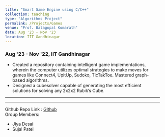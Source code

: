 ```yaml
---
title: "Smart Game Engine using C/C++"
collection: teaching
type: "Algorithms Project"
permalink: /Projects/Games
venue: "Prof. Balagopal Komarath"
date: Aug '23 - Nov '23 
location: IIT Gandhinagar
---
```



### Aug '23 - Nov '22, IIT Gandhinagar

* Created a repository containing intelligent game implementations, wherein the computer utilizes optimal strategies to make moves for games like Connect4, UpitUp, Sudoko, TicTakToe. Mastered graph-based algorithms.
* Designed a cubesolver capable of generating the most efficient solutions for solving any 2x2x2 Rubik’s Cube.

<hr>
<hr>

Github Repo Link : [Github](https://github.com/aditya-me13/Image-Processing-Toolkit--IPT1) \
Group Members: 
- Jiya Desai
- Sujal Patel

<!--Heading 1
======

Heading 2
======

Heading 3
======
-->